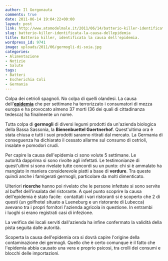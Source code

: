```yaml
---
author: Il Gorgonauta
comments: true
date: 2011-06-14 19:04:22+00:00
layout: post
link: http://www.atomodelmale.it/2011/06/14/batterio-killer-identificata-la-causa-dellepidemia/
slug: batterio-killer-identificata-la-causa-dellepidemia
title: Batterio killer, identificata la causa dell'epidemia.
wordpress_id: 9741
image: uploads/2011/06/germogli-di-soia.jpg
categories:
- Alimentazione
- Notizie
- Salute
tags:
- Batteri
- Escherichia Coli
- Germania
---
```



Colpa dei cetrioli spagnoli. No colpa di quelli olandesi. La causa dell'**[epidemia](/2011/05/29/allarme-batterio-killer-del-cetriolo-in-germania/)** che per settimane ha terrorizzato i consumatori di mezza europa e ha provocato almeno 37 morti (36 dei quali di cittadinanza tedesca) ha finalmente un nome.

Tutta colpa di **germogli** di diversi legumi prodotti da un'azienda biologica della Bassa Sassonia, la **Bienenbuettel Gaertnerhof**. Quest'ultima ora è stata chiusa e tutti i suoi prodotti saranno ritirati dal mercato. La Germania di conseguenza ha dichiarato il cessato allarme sul consumo di cetrioli, insalate e pomodori crudi.

Per capire la causa dell'epidemia ci sono volute 5 settimane. Le autorità dapprima si sono rivolte agli infettati. Le testimonianze di quest'ultimi si sono rivelate tutte concordi su un punto: chi si è ammalato ha mangiato in maniera considerevole piatti a base di **verdure**. Tra queste quindi anche i famigerati germogli, particolare da molti dimenticato.

Ulteriori **ricerche** hanno poi rivelato che le persone infettate si sono servite al buffet dell'insalata del ristorante. A quel punto scoprire la causa dell'epidemia è stato facile:  contattati i vari ristoranti si è scoperto che 2 di questi (un golfhotel situato a Lueneburg e un ristorante di Lubecca) avevano tra i propri fornitori l'azienda agricola in questione. In entrambi i luoghi si erano registrati casi di infezione.

La verifica dei locali serviti dall'azienda ha infine confermato la validità della pista seguita dalle autorità.

Scoperta la causa dell'epidemia ora si dovrà capire l'origine della contaminazione dei germogli. Quello che è certo comunque è il fatto che l'epidemia abbia causato una vera e proprio psicosi, tra crolli dei consumi e blocchi delle importazioni.
